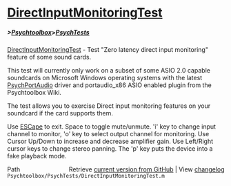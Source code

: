 # [DirectInputMonitoringTest](DirectInputMonitoringTest)
##### >[Psychtoolbox](Psychtoolbox)>[PsychTests](PsychTests)

[DirectInputMonitoringTest](DirectInputMonitoringTest) - Test "Zero latency direct input monitoring" feature of some sound cards.  
  
This test will currently only work on a subset of some ASIO 2.0 capable  
soundcards on Microsoft Windows operating systems with the latest  
[PsychPortAudio](PsychPortAudio) driver and portaudio\_x86 ASIO enabled plugin from the  
Psychtoolbox Wiki.  
  
The test allows you to exercise Direct input monitoring features on your  
soundcard if the card supports them.  
  
Use [ESCape](ESCape) to exit. Space to toggle mute/unmute. 'i' key to change input  
channel to monitor, 'o' key to select output channel for monitoring. Use  
Cursor Up/Down to increase and decrease amplifier gain. Use Left/Right  
cursor keys to change stereo panning. The 'p' key puts the device into a  
fake playback mode.  
  




<div class="code_header" style="text-align:right;">
  <span style="float:left;">Path&nbsp;&nbsp;</span> <span class="counter">Retrieve <a href=
  "https://raw.github.com/Psychtoolbox-3/Psychtoolbox-3/beta/Psychtoolbox/PsychTests/DirectInputMonitoringTest.m">current version from GitHub</a> | View <a href=
  "https://github.com/Psychtoolbox-3/Psychtoolbox-3/commits/beta/Psychtoolbox/PsychTests/DirectInputMonitoringTest.m">changelog</a></span>
</div>
<div class="code">
  <code>Psychtoolbox/PsychTests/DirectInputMonitoringTest.m</code>
</div>

